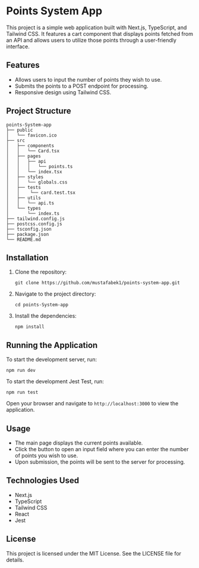 # Points System App

This project is a simple web application built with Next.js, TypeScript, and Tailwind CSS. It features a cart component that displays points fetched from an API and allows users to utilize those points through a user-friendly interface.

## Features

- Allows users to input the number of points they wish to use.
- Submits the points to a POST endpoint for processing.
- Responsive design using Tailwind CSS.

## Project Structure

```
points-System-app
├── public
│   └── favicon.ico
├── src
│   ├── components
│   │   └── Card.tsx
│   ├── pages
│   │   ├── api
│   │   │   └── points.ts
│   │   └── index.tsx
│   ├── styles
│   │   └── globals.css
│   ├── tests
│   │    └── card.test.tsx
│   ├── utils
│   │   └── api.ts
│   └── types
│       └── index.ts
├── tailwind.config.js
├── postcss.config.js
├── tsconfig.json
├── package.json
└── README.md
```

## Installation

1. Clone the repository:
   ```
   git clone https://github.com/mustafabek1/points-system-app.git
   ```

2. Navigate to the project directory:
   ```
   cd points-System-app
   ```

3. Install the dependencies:
   ```
   npm install
   ```

## Running the Application

To start the development server, run:
```
npm run dev
```

To start the development Jest Test, run:
```
npm run test
```

Open your browser and navigate to `http://localhost:3000` to view the application.

## Usage

- The main page displays the current points available.
- Click the button to open an input field where you can enter the number of points you wish to use.
- Upon submission, the points will be sent to the server for processing.

## Technologies Used

- Next.js
- TypeScript
- Tailwind CSS
- React
- Jest

## License

This project is licensed under the MIT License. See the LICENSE file for details.
